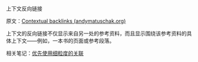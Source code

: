 上下文反向链接

原文：[Contextual backlinks (andymatuschak.org)](https://notes.andymatuschak.org/z3RzQhmjeRxXVAAy81aUSKARwJL8dikdJG4VG)

上下文的反向链接不仅显示来自另一处的参考资料，而且显示围绕该参考资料的具体上下文——例如，一本书的页面或参考段落。

相关笔记：[优先使用细粒度的关联](https://notes.andymatuschak.org/z68tVM68dEAuH4acs7HY6K76tTVzBdoBGKMZB)